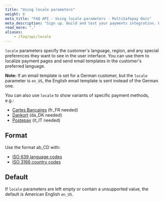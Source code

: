 ```yaml
---
title: "Using locale parameters"
weight: 8
meta_title: "FAQ API - Using locale parameters - MultiSafepay Docs"
meta_description: "Sign up. Build and test your payments integration. Explore our products and services. Use our API Reference, SDKs, and wrappers. Get support."
read_more: "."
aliases:
    - /faq/api/locale
---
```

`locale` parameters specify the customer's language, region, and any special preferences they want to see in the user interface. You can use them to localize payment pages and send email templates in the customer's preferred language. 

**Note:** If an email template is set for a German customer, but the `locale` parameter is `en_US`, the English email template is sent instead of the German one.

You can also use `locale` to show variants of specific payment methods, e.g.:

* [Cartes Bancaires](/payment-methods/credit-and-debit-cards/cartes-bancaires) (fr_FR needed) 
* [Dankort](/payment-methods/credit-and-debit-cards/dankort) (da_DK needed)
* [Postepay](/payment-methods/credit-and-debit-cards/postepay) (it_IT needed)

## Format

Use the format ab_CD with:

- [ISO 639 language codes](https://www.iso.org/iso-639-language-codes.html) 
- [ISO 3166 country codes](https://www.iso.org/iso-3166-country-codes.html) 

## Default

If `locale` parameters are left empty or contain a unsupported value, the default is American English `en_US`.




 